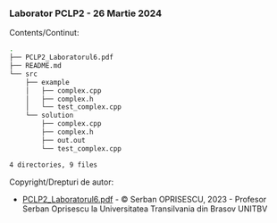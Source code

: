 ### Laborator PCLP2 - 26 Martie 2024 

Contents/Continut: 

```sh
.
├── PCLP2_Laboratorul6.pdf
├── README.md
└── src
    ├── example
    │   ├── complex.cpp
    │   ├── complex.h
    │   └── test_complex.cpp
    └── solution
        ├── complex.cpp
        ├── complex.h
        ├── out.out
        └── test_complex.cpp

4 directories, 9 files
```

Copyright/Drepturi de autor:
* [PCLP2_Laboratorul6.pdf](./PCLP2_Laboratorul6.pdf) - © Serban OPRISESCU, 2023 - Profesor Serban Oprisescu la Universitatea Transilvania din Brasov UNITBV

